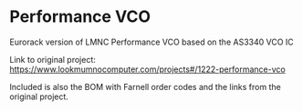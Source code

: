 # Performance VCO
Eurorack version of LMNC Performance VCO based on the AS3340 VCO IC

Link to original project: https://www.lookmumnocomputer.com/projects#/1222-performance-vco

Included is also the BOM with Farnell order codes and the links from the original project.
